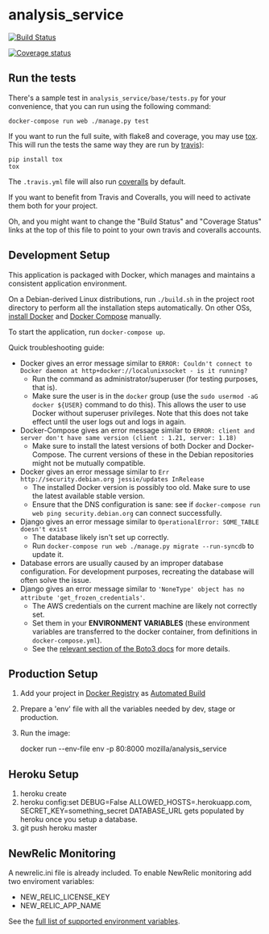 analysis_service
==========

[![Build Status](https://travis-ci.org/maurodoglio/telemetry-analysis-service.svg?branch=master)](https://travis-ci.org/maurodoglio/telemetry-analysis-service)

[![Coverage status](https://img.shields.io/coveralls/maurodoglio/telemetry-analysis-service/master.svg)](https://coveralls.io/r/maurodoglio/telemetry-analysis-service)

Run the tests
-------------

There's a sample test in `analysis_service/base/tests.py` for your convenience, that you can run using the following command:

    docker-compose run web ./manage.py test

If you want to run the full suite, with flake8 and coverage, you may use
[tox](https://testrun.org/tox/latest/). This will run the tests the same way
they are run by [travis](https://travis-ci.org)):

    pip install tox
    tox

The `.travis.yml` file will also run [coveralls](https://coveralls.io) by
default.

If you want to benefit from Travis and Coveralls, you will need to activate
them both for your project.

Oh, and you might want to change the "Build Status" and "Coverage Status" links
at the top of this file to point to your own travis and coveralls accounts.

Development Setup
-----------------

This application is packaged with Docker, which manages and maintains a consistent application environment.

On a Debian-derived Linux distributions, run `./build.sh` in the project root directory to perform all the installation steps automatically. On other OSs, [install Docker](https://docs.docker.com/mac/) and [Docker Compose](https://docs.docker.com/compose/install/) manually.

To start the application, run `docker-compose up`.

Quick troubleshooting guide:

* Docker gives an error message similar to `ERROR: Couldn't connect to Docker daemon at http+docker://localunixsocket - is it running?`
    * Run the command as administrator/superuser (for testing purposes, that is).
    * Make sure the user is in the `docker` group (use the `sudo usermod -aG docker ${USER}` command to do this). This allows the user to use Docker without superuser privileges. Note that this does not take effect until the user logs out and logs in again.
* Docker-Compose gives an error message similar to `ERROR: client and server don't have same version (client : 1.21, server: 1.18)`
    * Make sure to install the latest versions of both Docker and Docker-Compose. The current versions of these in the Debian repositories might not be mutually compatible.
* Docker gives an error message similar to `Err http://security.debian.org jessie/updates InRelease`
    * The installed Docker version is possibly too old. Make sure to use the latest available stable version.
    * Ensure that the DNS configuration is sane: see if `docker-compose run web ping security.debian.org` can connect successfully.
* Django gives an error message similar to `OperationalError: SOME_TABLE doesn't exist`
    * The database likely isn't set up correctly.
    * Run `docker-compose run web ./manage.py migrate --run-syncdb` to update it.
* Database errors are usually caused by an improper database configuration. For development purposes, recreating the database will often solve the issue.
* Django gives an error message similar to `'NoneType' object has no attribute 'get_frozen_credentials'`.
    * The AWS credentials on the current machine are likely not correctly set.
    * Set them in your **ENVIRONMENT VARIABLES** (these environment variables are transferred to the docker container, from definitions in `docker-compose.yml`).
    * See the [relevant section of the Boto3 docs](https://boto3.readthedocs.org/en/latest/guide/configuration.html#environment-variables) for more details.

Production Setup
----------------

1. Add your project in [Docker Registry](https://registry.hub.docker.com/) as [Automated Build](http://docs.docker.com/docker-hub/builds/)
2. Prepare a 'env' file with all the variables needed by dev, stage or production.
3. Run the image:

    docker run --env-file env -p 80:8000 mozilla/analysis_service

Heroku Setup
------------
1. heroku create
2. heroku config:set DEBUG=False ALLOWED_HOSTS=<foobar>.herokuapp.com, SECRET_KEY=something_secret
   DATABASE_URL gets populated by heroku once you setup a database.
3. git push heroku master

NewRelic Monitoring
-------------------

A newrelic.ini file is already included. To enable NewRelic monitoring
add two enviroment variables:

 - NEW_RELIC_LICENSE_KEY
 - NEW_RELIC_APP_NAME

See the [full list of supported environment variables](https://docs.newrelic.com/docs/agents/python-agent/installation-configuration/python-agent-configuration#environment-variables).

